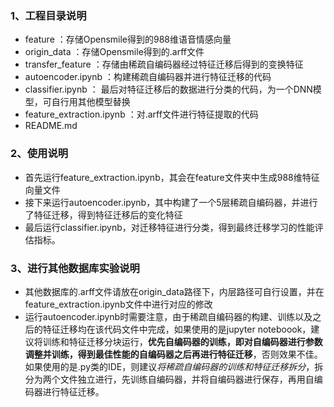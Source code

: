 ### 1、工程目录说明
- feature ：存储Opensmile得到的988维语音情感向量
- origin_data ：存储Opensmile得到的.arff文件
- transfer_feature ：存储由稀疏自编码器经过特征迁移后得到的变换特征
- autoencoder.ipynb ：构建稀疏自编码器并进行特征迁移的代码
- classifier.ipynb ： 最后对特征迁移后的数据进行分类的代码，为一个DNN模型，可自行用其他模型替换
- feature_extraction.ipynb ：对.arff文件进行特征提取的代码
- README.md

### 2、使用说明
- 首先运行feature_extraction.ipynb，其会在feature文件夹中生成988维特征向量文件
- 接下来运行autoencoder.ipynb，其中构建了一个5层稀疏自编码器，并进行了特征迁移，得到特征迁移后的变化特征
- 最后运行classifier.ipynb，对迁移特征进行分类，得到最终迁移学习的性能评估指标。

### 3、进行其他数据库实验说明
- 其他数据库的.arff文件请放在origin_data路径下，内层路径可自行设置，并在feature_extraction.ipynb文件中进行对应的修改
- 运行autoencoder.ipynb时需要注意，由于稀疏自编码器的构建、训练以及之后的特征迁移均在该代码文件中完成，如果使用的是jupyter noteboook，建议将训练和特征迁移分块运行，__优先自编码器的训练，即对自编码器进行参数调整并训练，得到最佳性能的自编码器之后再进行特征迁移__，否则效果不佳。如果使用的是.py类的IDE，则建议*将稀疏自编码器的训练和特征迁移拆分*，拆分为两个文件独立进行，先训练自编码器，并将自编码器进行保存，再用自编码器进行特征迁移。